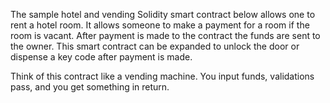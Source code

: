 The sample hotel and vending Solidity smart contract below allows one to rent a hotel room. 
It allows someone to make a payment for a room if the room is vacant. 
After payment is made to the contract the funds are sent to the owner. 
This smart contract can be expanded to unlock the door or dispense a key code after payment is made.

Think of this contract like a vending machine. 
You input funds, validations pass, and you get something in return.